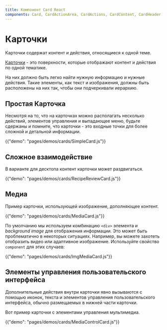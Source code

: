 ```yaml
---
title: Компонент Card React
components: Card, CardActionArea, CardActions, CardContent, CardHeader, CardMedia, Collapse, Paper
---
```

# Карточки

<p class="description">Карточки содержат контент и действия, относящиеся к одной теме.</p>

[Карточки](https://material.io/design/components/cards.html) - это поверхности, которые отображают контент и действия по одной тематике.

На них должно быть легко найти нужную информацию и нужные действия. Такие элементы, как текст и изображения, должны быть расположены на них так, чтобы они подчеркивали иерархию.

## Простая Карточка

Несмотря на то, что на карточках можно располагать несколько действий, элементов управления и выпадающее меню, будьте сдержаны и помните, что карточки - это входные точки для более сложной и детальной информации.

{{"demo": "pages/demos/cards/SimpleCard.js"}}

## Сложное взаимодействие

В варианте для десктопа контент карточки может раздвигаться.

{{"demo": "pages/demos/cards/RecipeReviewCard.js"}}

## Медиа

Пример карточки, использующей изображение, дополняющее контент.

{{"demo": "pages/demos/cards/MediaCard.js"}}

По умолчанию мы используем комбинацию `<div>` элемента и *background image* для отображения информации. Это может быть проблематично в некоторых ситуациях. Например, вы можете захотеть отобразить видео или адаптивное изображение. Используйте свойство `component` для этих случаев:

{{"demo": "pages/demos/cards/ImgMediaCard.js"}}

## Элементы управления пользовательского интерфейса

Дополнительные действия внутри карточки явно вызываются с помощью иконок, текста и элементов управления пользовательского интерфейса, обычно размещаемых в нижней части карточки.

Вот пример карточки с элементами управления мультимедиа.

{{"demo": "pages/demos/cards/MediaControlCard.js"}}
